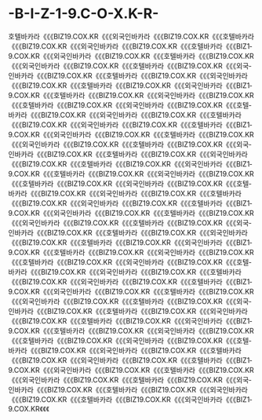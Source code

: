 -B-I-Z-1-9.C-O-X.K-R-
=====================

호­텔­바­카­라《《《B­I­Z­1­9.C­O­X.K­R《《《외­국­인­바­카­라《《《B­I­Z­1­9.C­O­X.K­R《《《호­텔­바­카­라《《《B­I­Z­1­9.C­O­X.K­R《《《외­국­인­바­카­라《《《B­I­Z­1­9.C­O­X.K­R《《《호­텔­바­카­라《《《B­I­Z­1­9.C­O­X.K­R《《《외­국­인­바­카­라《《《B­I­Z­1­9.C­O­X.K­R《《《호­텔­바­카­라《《《B­I­Z­1­9.C­O­X.K­R《《《외­국­인­바­카­라《《《B­I­Z­1­9.C­O­X.K­R《《《호­텔­바­카­라《《《B­I­Z­1­9.C­O­X.K­R《《《외­국­인­바­카­라《《《B­I­Z­1­9.C­O­X.K­R《《《호­텔­바­카­라《《《B­I­Z­1­9.C­O­X.K­R《《《외­국­인­바­카­라《《《B­I­Z­1­9.C­O­X.K­R《《《호­텔­바­카­라《《《B­I­Z­1­9.C­O­X.K­R《《《외­국­인­바­카­라《《《B­I­Z­1­9.C­O­X.K­R《《《호­텔­바­카­라《《《B­I­Z­1­9.C­O­X.K­R《《《외­국­인­바­카­라《《《B­I­Z­1­9.C­O­X.K­R《《《호­텔­바­카­라《《《B­I­Z­1­9.C­O­X.K­R《《《외­국­인­바­카­라《《《B­I­Z­1­9.C­O­X.K­R《《《호­텔­바­카­라《《《B­I­Z­1­9.C­O­X.K­R《《《외­국­인­바­카­라《《《B­I­Z­1­9.C­O­X.K­R《《《호­텔­바­카­라《《《B­I­Z­1­9.C­O­X.K­R《《《외­국­인­바­카­라《《《B­I­Z­1­9.C­O­X.K­R《《《호­텔­바­카­라《《《B­I­Z­1­9.C­O­X.K­R《《《외­국­인­바­카­라《《《B­I­Z­1­9.C­O­X.K­R《《《호­텔­바­카­라《《《B­I­Z­1­9.C­O­X.K­R《《《외­국­인­바­카­라《《《B­I­Z­1­9.C­O­X.K­R《《《호­텔­바­카­라《《《B­I­Z­1­9.C­O­X.K­R《《《외­국­인­바­카­라《《《B­I­Z­1­9.C­O­X.K­R《《《호­텔­바­카­라《《《B­I­Z­1­9.C­O­X.K­R《《《외­국­인­바­카­라《《《B­I­Z­1­9.C­O­X.K­R《《《호­텔­바­카­라《《《B­I­Z­1­9.C­O­X.K­R《《《외­국­인­바­카­라《《《B­I­Z­1­9.C­O­X.K­R《《《호­텔­바­카­라《《《B­I­Z­1­9.C­O­X.K­R《《《외­국­인­바­카­라《《《B­I­Z­1­9.C­O­X.K­R《《《호­텔­바­카­라《《《B­I­Z­1­9.C­O­X.K­R《《《외­국­인­바­카­라《《《B­I­Z­1­9.C­O­X.K­R《《《호­텔­바­카­라《《《B­I­Z­1­9.C­O­X.K­R《《《외­국­인­바­카­라《《《B­I­Z­1­9.C­O­X.K­R《《《호­텔­바­카­라《《《B­I­Z­1­9.C­O­X.K­R《《《외­국­인­바­카­라《《《B­I­Z­1­9.C­O­X.K­R《《《호­텔­바­카­라《《《B­I­Z­1­9.C­O­X.K­R《《《외­국­인­바­카­라《《《B­I­Z­1­9.C­O­X.K­R《《《호­텔­바­카­라《《《B­I­Z­1­9.C­O­X.K­R《《《외­국­인­바­카­라《《《B­I­Z­1­9.C­O­X.K­R《《《호­텔­바­카­라《《《B­I­Z­1­9.C­O­X.K­R《《《외­국­인­바­카­라《《《B­I­Z­1­9.C­O­X.K­R《《《호­텔­바­카­라《《《B­I­Z­1­9.C­O­X.K­R《《《외­국­인­바­카­라《《《B­I­Z­1­9.C­O­X.K­R《《《호­텔­바­카­라《《《B­I­Z­1­9.C­O­X.K­R《《《외­국­인­바­카­라《《《B­I­Z­1­9.C­O­X.K­R《《《호­텔­바­카­라《《《B­I­Z­1­9.C­O­X.K­R《《《외­국­인­바­카­라《《《B­I­Z­1­9.C­O­X.K­R《《《호­텔­바­카­라《《《B­I­Z­1­9.C­O­X.K­R《《《외­국­인­바­카­라《《《B­I­Z­1­9.C­O­X.K­R《《《호­텔­바­카­라《《《B­I­Z­1­9.C­O­X.K­R《《《외­국­인­바­카­라《《《B­I­Z­1­9.C­O­X.K­R《《《호­텔­바­카­라《《《B­I­Z­1­9.C­O­X.K­R《《《외­국­인­바­카­라《《《B­I­Z­1­9.C­O­X.K­R《《《호­텔­바­카­라《《《B­I­Z­1­9.C­O­X.K­R《《《외­국­인­바­카­라《《《B­I­Z­1­9.C­O­X.K­R《《《호­텔­바­카­라《《《B­I­Z­1­9.C­O­X.K­R《《《외­국­인­바­카­라《《《B­I­Z­1­9.C­O­X.K­R《《《호­텔­바­카­라《《《B­I­Z­1­9.C­O­X.K­R《《《외­국­인­바­카­라《《《B­I­Z­1­9.C­O­X.K­R《《《호­텔­바­카­라《《《B­I­Z­1­9.C­O­X.K­R《《《외­국­인­바­카­라《《《B­I­Z­1­9.C­O­X.K­R《《《호­텔­바­카­라《《《B­I­Z­1­9.C­O­X.K­R《《《외­국­인­바­카­라《《《B­I­Z­1­9.C­O­X.K­R《《《호­텔­바­카­라《《《B­I­Z­1­9.C­O­X.K­R《《《외­국­인­바­카­라《《《B­I­Z­1­9.C­O­X.K­R《《《호­텔­바­카­라《《《B­I­Z­1­9.C­O­X.K­R《《《외­국­인­바­카­라《《《B­I­Z­1­9.C­O­X.K­R《《《호­텔­바­카­라《《《B­I­Z­1­9.C­O­X.K­R《《《외­국­인­바­카­라《《《B­I­Z­1­9.C­O­X.K­R《《《호­텔­바­카­라《《《B­I­Z­1­9.C­O­X.K­R《《《외­국­인­바­카­라《《《B­I­Z­1­9.C­O­X.K­R《《《호­텔­바­카­라《《《B­I­Z­1­9.C­O­X.K­R《《《외­국­인­바­카­라《《《B­I­Z­1­9.C­O­X.K­R《《《호­텔­바­카­라《《《B­I­Z­1­9.C­O­X.K­R《《《외­국­인­바­카­라《《《B­I­Z­1­9.C­O­X.K­R《《《호­텔­바­카­라《《《B­I­Z­1­9.C­O­X.K­R《《《외­국­인­바­카­라《《《B­I­Z­1­9.C­O­X.K­R《《《호­텔­바­카­라《《《B­I­Z­1­9.C­O­X.K­R《《《외­국­인­바­카­라《《《B­I­Z­1­9.C­O­X.K­R《《《호­텔­바­카­라《《《B­I­Z­1­9.C­O­X.K­R《《《외­국­인­바­카­라《《《B­I­Z­1­9.C­O­X.K­R《《《
